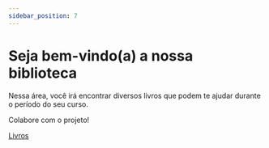 ```yaml
---
sidebar_position: 7
---
```


# Seja bem-vindo(a) a nossa biblioteca

Nessa área, você irá encontrar diversos livros que podem te ajudar durante o período do seu curso.

Colabore com o projeto!

[Livros](/static/pdfs/library/)